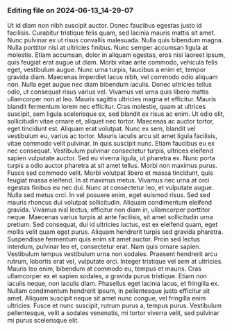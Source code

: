 

### Editing file on 2024-06-13_14-29-07

Ut id diam non nibh suscipit auctor. Donec faucibus egestas justo id facilisis. Curabitur tristique felis quam, sed lacinia mauris mattis sit amet. Nunc pulvinar ex ut risus convallis malesuada. Nulla quis bibendum magna. Nulla porttitor nisi at ultricies finibus. Nunc semper accumsan ligula at molestie. Etiam accumsan, dolor in aliquam egestas, eros nisi laoreet ipsum, quis feugiat erat augue ut diam. Morbi vitae ante commodo, vehicula felis eget, vestibulum augue. Nunc urna turpis, faucibus a enim et, tempor gravida diam. Maecenas imperdiet lacus nibh, vel commodo odio aliquam non. Nulla eget augue nec diam bibendum iaculis. Donec ultricies tellus odio, ut consequat risus varius vel. Vivamus vel urna quis libero mattis ullamcorper non at leo. Mauris sagittis ultricies magna et efficitur.
Mauris blandit fermentum lorem nec efficitur. Cras molestie, quam at ultrices suscipit, sem ligula scelerisque ex, sed blandit ex risus ac enim. Ut odio elit, sollicitudin vitae ornare et, aliquet nec tortor. Maecenas ac auctor tortor, eget tincidunt est. Aliquam erat volutpat. Nunc ex sem, blandit vel vestibulum eu, varius ac tortor. Mauris iaculis arcu sit amet ligula facilisis, vitae commodo velit pulvinar. In quis suscipit nunc. Etiam faucibus eu ex nec consequat. Vestibulum pulvinar consectetur turpis, ultrices eleifend sapien vulputate auctor.
Sed eu viverra ligula, ut pharetra ex. Nunc porta turpis a odio auctor pharetra at sit amet tellus. Morbi non maximus purus. Fusce sed commodo velit. Morbi volutpat libero et massa tincidunt, quis feugiat massa eleifend. In at maximus metus. Vivamus nec urna at orci egestas finibus eu nec dui.
Nunc at consectetur leo, et vulputate augue. Nulla sed metus orci. In vel posuere enim, eget euismod risus. Sed sed mauris rhoncus dui volutpat sollicitudin. Aliquam condimentum eleifend gravida. Vivamus nisl lectus, efficitur non diam in, ullamcorper porttitor neque. Maecenas varius turpis at ante facilisis, sit amet sollicitudin urna pretium. Sed consequat, dui id ultricies luctus, est ex eleifend quam, eget mollis velit quam eget purus. Aliquam hendrerit turpis sed gravida pharetra. Suspendisse fermentum quis enim sit amet auctor. Proin sed lectus interdum, pulvinar leo et, consectetur erat. Nam quis ornare sapien. Vestibulum tempus vestibulum urna non sodales. Praesent hendrerit arcu rutrum, lobortis erat vel, vulputate orci.
Integer tristique vel sem at ultricies. Mauris leo enim, bibendum at commodo eu, tempus et mauris. Cras ullamcorper ex et sapien sodales, a gravida purus tristique. Etiam non iaculis neque, non iaculis diam. Phasellus eget lacinia lacus, et fringilla ex. Nullam condimentum hendrerit ipsum, in pellentesque justo efficitur sit amet. Aliquam suscipit neque sit amet nunc congue, vel fringilla enim ultricies. Fusce et nunc suscipit, rutrum purus a, tempus purus. Vestibulum pellentesque, velit a sodales venenatis, mi tortor viverra velit, sed pulvinar mi purus scelerisque elit.


